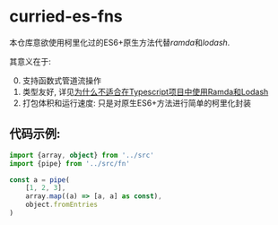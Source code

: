 # curried-es-fns

本仓库意欲使用柯里化过的ES6+原生方法代替*ramda*和*lodash*.

其意义在于:

0. 支持函数式管道流操作
1. 类型友好, 详见[为什么不适合在Typescript项目中使用Ramda和Lodash]()
2. 打包体积和运行速度: 只是对原生ES6+方法进行简单的柯里化封装

## 代码示例:

```typescript
import {array, object} from '../src'
import {pipe} from '../src/fn'

const a = pipe(
    [1, 2, 3],
    array.map((a) => [a, a] as const),
    object.fromEntries
)

```
